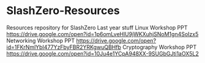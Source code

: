 # SlashZero-Resources
Resources repository for SlashZero
Last year stuff
Linux Workshop PPT        https://drive.google.com/open?id=1p6omLveHlU9jWKXuhjSNoM1gn4SoIzx5
Networking Workshop PPT   https://drive.google.com/open?id=1FKrNmlYbI477YzFbyFBR2YRKgwuQBHfb
Cryptography Workshop PPT https://drive.google.com/open?id=10Ju4e1YCpA948XX-9SUGbGJti1aOX5L2
